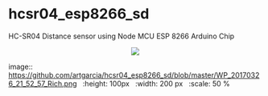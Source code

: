 # hcsr04_esp8266_sd

HC-SR04 Distance sensor using Node MCU ESP 8266 Arduino Chip

<p align="center">
  <img src="hcsr04_esp8266_sd/WP_20170326_21_52_57_Rich.png" />
</p>

 image:: https://github.com/artgarcia/hcsr04_esp8266_sd/blob/master/WP_20170326_21_52_57_Rich.png
  :height: 100px
  :width: 200 px
  :scale: 50 %
